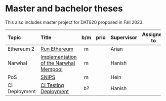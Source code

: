 # Master and bachelor theses

This also includes master project for DAT620 proposed in Fall 2023.

| Topic            | Title                                                        |  b/m  | prio  | Supervisor | Assigned to | Comment     |
| :--------------- | :----------------------------------------------------------- | :---: | :---: | :--------- | ----------- | ----------- |
| Ethereum 2       | [Run Ethereum](ethereum-extended.md)                         |   m   |       | Arian      |             |             |
| Narwhal          | [Implementation of the Narwhal Mempool](narwhal-hotstuff.md) |   m   |       | Hanish     |             |             |
| PoS              | [SNIPS](proof-of-storage.md)                                 |   m   |       | Hein       |             |             |
| CI Deployment    | [CI Testing Deployment](iago-deployment.md)                  |   b?  |       | Hanish     |             |             |

